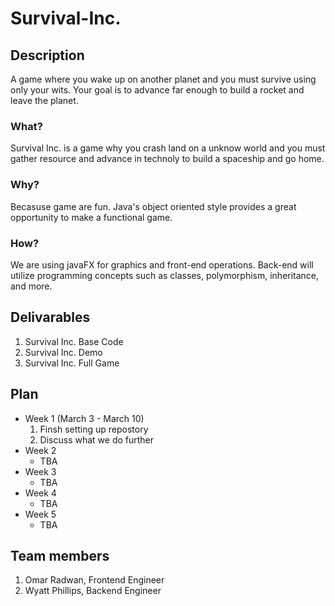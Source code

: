 # Survival-Inc.
## Description
A game where you wake up on another planet and you must survive using only
your wits. Your goal is to advance far enough to build a rocket and leave the planet.
### What?
Survival Inc. is a game why you crash land on a unknow world and you must
gather resource and advance in technoly to build a spaceship and go home.
### Why?
Becasuse game are fun. Java's object oriented style provides a great opportunity to make a functional game.
### How?
We are using javaFX for graphics and front-end operations. Back-end will utilize programming concepts such as classes, polymorphism, inheritance, and more.
## Delivarables
1. Survival Inc. Base Code
2. Survival Inc. Demo
3. Survival Inc. Full Game
## Plan
* Week 1 (March 3 - March 10)
	1. Finsh setting up repostory
	2. Discuss what we do further
* Week 2
	* TBA
* Week 3
	* TBA
* Week 4
	* TBA
* Week 5
	* TBA
## Team members
1. Omar Radwan, Frontend Engineer
2. Wyatt Phillips, Backend Engineer